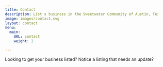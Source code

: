 ```yaml
---
title: Contact
description: List a business in the Sweetwater Community of Austin, Texas.
image: images/contact.svg
layout: contact
menu:
  main:
    URL: contact
    weight: 2

---
```

Looking to get your business listed? Notice a listing that needs an update?